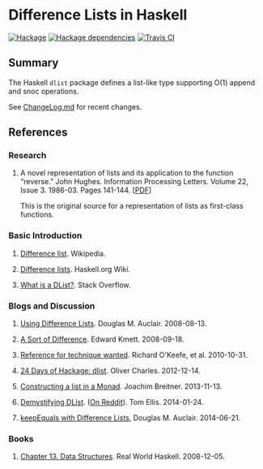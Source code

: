 # Difference Lists in Haskell

[![Hackage](https://img.shields.io/hackage/v/dlist.svg?maxAge=3600)](https://hackage.haskell.org/package/dlist "dlist on Hackage")
[![Hackage dependencies](https://img.shields.io/hackage-deps/v/dlist.svg?maxAge=3600)](http://packdeps.haskellers.com/feed?needle=dlist "dlist updated Hackage dependencies")
[![Travis CI](https://img.shields.io/travis/spl/dlist.svg?maxAge=3600)](https://travis-ci.org/spl/dlist "dlist build history on Travis CI")

## Summary

The Haskell `dlist` package defines a list-like type supporting O(1) append and snoc operations.

See [ChangeLog.md](./ChangeLog.md) for recent changes.

## References

### Research

1. A novel representation of lists and its application to the function
   “reverse.” John Hughes. Information Processing Letters. Volume 22, Issue 3.
   1986-03. Pages 141-144.
  [[PDF](http://www.cs.tufts.edu/~nr/cs257/archive/john-hughes/lists.pdf)]

   This is the original source for a representation of lists as first-class functions.

### Basic Introduction

1. [Difference list](https://en.wikipedia.org/wiki/Difference_list). Wikipedia.

2. [Difference lists](https://wiki.haskell.org/Difference_list). Haskell.org Wiki.

3. [What is a DList?](https://stackoverflow.com/questions/3352418/what-is-a-dlist).
   Stack Overflow.

### Blogs and Discussion

1. [Using Difference Lists](http://logicaltypes.blogspot.com/2008/08/using-difference-lists.html).
   Douglas M. Auclair. 2008-08-13.

2. [A Sort of Difference](https://archive.is/20140131124629/http://web.archive.org/web/20080918101635/comonad.com/reader/2008/a-sort-of-difference/).
   Edward Kmett. 2008-09-18.

3. [Reference for technique wanted](http://thread.gmane.org/gmane.comp.lang.haskell.cafe/82827).
   Richard O'Keefe, et al. 2010-10-31.

4. [24 Days of Hackage: dlist](https://ocharles.org.uk/blog/posts/2012-12-14-24-days-of-hackage-dlist.html).
   Oliver Charles. 2012-12-14.

5. [Constructing a list in a Monad](https://www.joachim-breitner.de/blog/620-Constructing_a_list_in_a_Monad).
   Joachim Breitner. 2013-11-13.

6. [Demystifying DList](http://h2.jaguarpaw.co.uk/posts/demystifying-dlist/).
   ([On Reddit](https://www.reddit.com/r/haskell/comments/1w5duf/demystifying_dlist/)).
   Tom Ellis. 2014-01-24.

7. [keepEquals with Difference Lists](http://logicaltypes.blogspot.com/2014/06/keepequals-with-difference-lists.html),
   Douglas M. Auclair. 2014-06-21.

### Books

1. [Chapter 13. Data Structures](http://book.realworldhaskell.org/read/data-structures.html).
   Real World Haskell. 2008-12-05.
